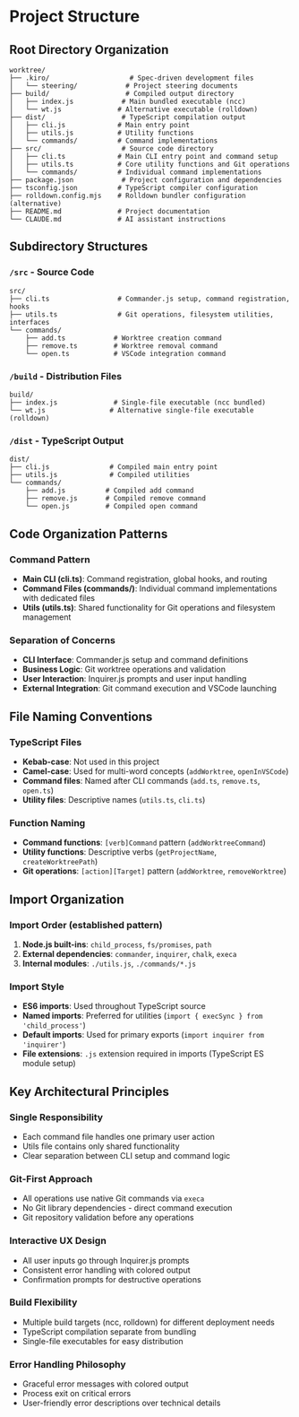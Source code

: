 # Project Structure

## Root Directory Organization

```
worktree/
├── .kiro/                    # Spec-driven development files
│   └── steering/            # Project steering documents
├── build/                   # Compiled output directory
│   ├── index.js            # Main bundled executable (ncc)
│   └── wt.js              # Alternative executable (rolldown)
├── dist/                   # TypeScript compilation output
│   ├── cli.js             # Main entry point
│   ├── utils.js           # Utility functions
│   └── commands/          # Command implementations
├── src/                    # Source code directory
│   ├── cli.ts             # Main CLI entry point and command setup
│   ├── utils.ts           # Core utility functions and Git operations
│   └── commands/          # Individual command implementations
├── package.json            # Project configuration and dependencies
├── tsconfig.json          # TypeScript compiler configuration
├── rolldown.config.mjs    # Rolldown bundler configuration (alternative)
├── README.md              # Project documentation
└── CLAUDE.md              # AI assistant instructions
```

## Subdirectory Structures

### `/src` - Source Code
```
src/
├── cli.ts                 # Commander.js setup, command registration, hooks
├── utils.ts               # Git operations, filesystem utilities, interfaces
└── commands/
    ├── add.ts            # Worktree creation command
    ├── remove.ts         # Worktree removal command
    └── open.ts           # VSCode integration command
```

### `/build` - Distribution Files
```
build/
├── index.js              # Single-file executable (ncc bundled)
└── wt.js                # Alternative single-file executable (rolldown)
```

### `/dist` - TypeScript Output
```
dist/
├── cli.js               # Compiled main entry point
├── utils.js             # Compiled utilities
└── commands/
    ├── add.js          # Compiled add command
    ├── remove.js       # Compiled remove command
    └── open.js         # Compiled open command
```

## Code Organization Patterns

### Command Pattern
- **Main CLI (cli.ts)**: Command registration, global hooks, and routing
- **Command Files (commands/)**: Individual command implementations with dedicated files
- **Utils (utils.ts)**: Shared functionality for Git operations and filesystem management

### Separation of Concerns
- **CLI Interface**: Commander.js setup and command definitions
- **Business Logic**: Git worktree operations and validation
- **User Interaction**: Inquirer.js prompts and user input handling
- **External Integration**: Git command execution and VSCode launching

## File Naming Conventions

### TypeScript Files
- **Kebab-case**: Not used in this project
- **Camel-case**: Used for multi-word concepts (`addWorktree`, `openInVSCode`)
- **Command files**: Named after CLI commands (`add.ts`, `remove.ts`, `open.ts`)
- **Utility files**: Descriptive names (`utils.ts`, `cli.ts`)

### Function Naming
- **Command functions**: `[verb]Command` pattern (`addWorktreeCommand`)
- **Utility functions**: Descriptive verbs (`getProjectName`, `createWorktreePath`)
- **Git operations**: `[action][Target]` pattern (`addWorktree`, `removeWorktree`)

## Import Organization

### Import Order (established pattern)
1. **Node.js built-ins**: `child_process`, `fs/promises`, `path`
2. **External dependencies**: `commander`, `inquirer`, `chalk`, `execa`
3. **Internal modules**: `./utils.js`, `./commands/*.js`

### Import Style
- **ES6 imports**: Used throughout TypeScript source
- **Named imports**: Preferred for utilities (`import { execSync } from 'child_process'`)
- **Default imports**: Used for primary exports (`import inquirer from 'inquirer'`)
- **File extensions**: `.js` extension required in imports (TypeScript ES module setup)

## Key Architectural Principles

### Single Responsibility
- Each command file handles one primary user action
- Utils file contains only shared functionality
- Clear separation between CLI setup and command logic

### Git-First Approach
- All operations use native Git commands via `execa`
- No Git library dependencies - direct command execution
- Git repository validation before any operations

### Interactive UX Design
- All user inputs go through Inquirer.js prompts
- Consistent error handling with colored output
- Confirmation prompts for destructive operations

### Build Flexibility
- Multiple build targets (ncc, rolldown) for different deployment needs
- TypeScript compilation separate from bundling
- Single-file executables for easy distribution

### Error Handling Philosophy
- Graceful error messages with colored output
- Process exit on critical errors
- User-friendly error descriptions over technical details